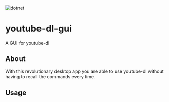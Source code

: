 ![dotnet](https://img.shields.io/badge/dot--net--core-3.0-blue)

# youtube-dl-gui
A GUI for youtube-dl

## About

With this revolutionary desktop app you are able to use youtube-dl without having to recall the commands every time.


## Usage





